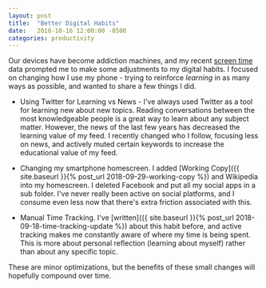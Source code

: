 ```yaml
---
layout: post
title:  "Better Digital Habits"
date:   2018-10-16 12:00:00 -0500
categories: productivity
---
```


Our devices have become addiction machines, and my recent [screen time](https://www.apple.com/ca/newsroom/2018/06/ios-12-introduces-new-features-to-reduce-interruptions-and-manage-screen-time/) data prompted me to make some adjustments to my digital habits. I focused on changing how I use my phone - trying to reinforce _learning_ in as many ways as possible, and wanted to share a few things I did.

* Using Twitter for Learning vs News - I've always used Twitter as a tool for learning new about new topics. Reading conversations between the most knowledgeable people is a great way to learn about any subject matter. However, the news of the last few years has decreased the learning value of my feed. I recently changed who I follow, focusing less on news, and actively muted certain keywords to increase the educational value of my feed.

* Changing my smartphone homescreen. I added [Working Copy]({{ site.baseurl }}{% post_url 2018-09-29-working-copy %}) and Wikipedia into my homescreen. I deleted Facebook and put all my social apps in a sub folder. I've never really been active on social platforms, and I consume even less now that there's extra friction associated with this.

* Manual Time Tracking. I've [written]({{ site.baseurl }}{% post_url 2018-09-18-time-tracking-update %}) about this habit before, and active tracking makes me constantly aware of where my time is being spent. This is more about personal reflection (learning about myself) rather than about any specific topic. 

These are minor optimizations, but the benefits of these small changes will hopefully compound over time.